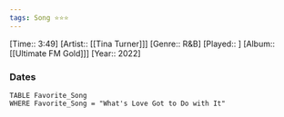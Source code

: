 ```yaml
---
tags: Song ⭐⭐⭐ 
---
```

[Time:: 3:49]
[Artist:: [[Tina Turner]]]
[Genre:: R&B]
[Played:: ]
[Album:: [[Ultimate FM Gold]]]
[Year:: 2022]
### Dates
````dataview
TABLE Favorite_Song
WHERE Favorite_Song = "What's Love Got to Do with It"
````